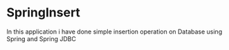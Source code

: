 # SpringInsert
In this application i have done simple insertion operation on Database using Spring and Spring JDBC
